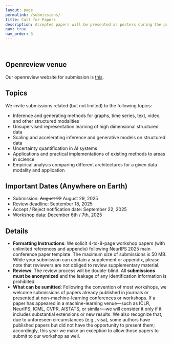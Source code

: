 ```yaml
---
layout: page
permalink: /submissions/
title: Call for Papers
description: Accepted papers will be presented as posters during the poster sessions. Selected works will also be highlighted as contributed talks.
nav: true
nav_order: 3
---
```


<br>

## Openreview venue
Our openreview website for submission is [this](https://openreview.net/group?id=NeurIPS.cc/2025/Workshop/SPIGM).


## Topics

We invite submissions related (but not limited) to the following topics:

* Inference and generating methods for graphs, time series, text, video, and other structured modalities
* Unsupervised representation learning of high dimensional structured data
* Scaling and accelerating inference and generative models on structured data
* Uncertainty quantification in AI systems
* Applications and practical implementations of existing methods to areas in science
* Empirical analysis comparing different architectures for a given data modality and application


## Important Dates (Anywhere on Earth) 

* Submission: ~~August 22~~ August 29, 2025
* Review deadline: September 18, 2025
* Accept / Reject notification date: September 22, 2025
* Workshop data: December 6th / 7th, 2025

## Details

*   **Formatting Instructions**: We solicit 4-to-8-page workshop papers (with unlimited references and appendix) following NeurIPS 2025 main conference paper template. The maximum size of submissions is 50 MB. While your submission can contain a supplement or appendix, please note that reviewers are not obliged to review supplementary material.
*   **Reviews**: The review process will be double-blind. All **submissions must be anonymized** and the leakage of any identification information is prohibited.
* **What can be sumitted**: Following the convention of most workshops, we welcome submissions of papers already published in journals or presented at non–machine-learning conferences or workshops. If a paper has appeared in a machine-learning venue—such as ICLR, NeurIPS, ICML, CVPR, AISTATS, or similar—we will consider it only if it includes substantial extensions or new results. We also recognize that, due to unforeseen circumstances (e.g., visa), some authors have published papers but did not have the opportunity to present them; accordingly, this year we make an exception to allow those papers to submit to our workshop as well.


<!-- 

*   Submission Deadline: <s><code class="language-plaintext highlighter-rouge">May 25</code></s> `May 27, 2024` [UPDATE (5/23): Extended for 2 days. This's the hard deadline for all submissions.]
*   Review Bidding Period: `May 27-29, 2024`
*   Reviewer Deadline: `June 13, 2024`
*   Acceptance Notification: `June 16, 2024`
*   Camera Ready Deadline: `July 19, 2024`
*   Workshop Date: `July 26, 2024`

## Submission Details

To ensure your submission is considered, please adhere to the following guidelines:


*   **Formatting Instructions**: We solicit 4-to-8-page workshop papers (with unlimited references and appendix) following our **[LaTeX template](https://www.overleaf.com/read/ybgbzctsxqwj#61abdc)** (edited from ICML 2024 main conference paper template). The maximum size of submissions is 50 MB. While your submission can contain a supplement or appendix, please note that reviewers are not obliged to review supplementary material.
*   **Reviews**: The review process will be double-blind. All **submissions must be anonymized** and the leakage of any identification information is prohibited.

To submit your work, please visit the **[OpenReview](https://openreview.net/group?id=ICML.cc/2024/Workshop/SPIGM)**.
## Questions

If you have any questions, please do not hesitate to contact us at [spigmworkshop2024@gmail.com](mailto:spigmworkshop2024@gmail.com). -->
